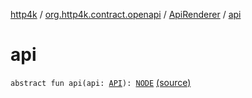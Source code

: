[http4k](../../index.md) / [org.http4k.contract.openapi](../index.md) / [ApiRenderer](index.md) / [api](./api.md)

# api

`abstract fun api(api: `[`API`](index.md#API)`): `[`NODE`](index.md#NODE) [(source)](https://github.com/http4k/http4k/blob/master/http4k-contract/src/main/kotlin/org/http4k/contract/openapi/ApiRenderer.kt#L10)